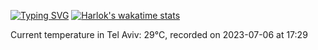 [![Typing SVG](https://readme-typing-svg.demolab.com?font=Fira+Code&pause=1000&width=435&lines=Hello+%F0%9F%91%8B+welcome+to+my+GitHub+%F0%9F%94%A5)](https://git.io/typing-svg)
[![Harlok's wakatime stats](https://github-readme-stats.vercel.app/api/wakatime?username=apollner)](https://github.com/anuraghazra/github-readme-stats)























































































Current temperature in Tel Aviv: 29°C, recorded on 2023-07-06 at 17:29
